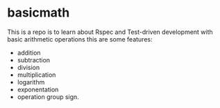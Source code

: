 # basicmath
This is a repo is to learn about Rspec and Test-driven development with basic arithmetic operations
this are some features:
- addition
- subtraction
- division
- multiplication
- logarithm
- exponentation
- operation group sign.
